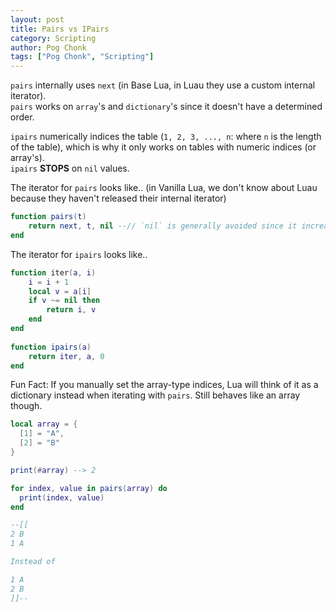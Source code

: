 ```yaml
---
layout: post
title: Pairs vs IPairs
category: Scripting
author: Pog Chonk
tags: ["Pog Chonk", "Scripting"]
---
```


`pairs` internally uses `next` (in Base Lua, in Luau they use a custom internal iterator).  
`pairs` works on `array`'s and `dictionary`'s since it doesn't have a determined order.

`ipairs` numerically indices the table (`1, 2, 3, ..., n`: where `n` is the length of the table), which is why it only works on tables with numeric indices (or array's).  
`ipairs` **STOPS** on `nil` values.

The iterator for `pairs` looks like.. (in Vanilla Lua, we don't know about Luau because they haven't released their internal iterator)
```lua
function pairs(t)
    return next, t, nil --// `nil` is generally avoided since it increases the performance of the loop
end
```

The iterator for `ipairs` looks like..
```lua
function iter(a, i)
    i = i + 1
    local v = a[i]
    if v ~= nil then
        return i, v
    end
end
    
function ipairs(a)
    return iter, a, 0
end
```

Fun Fact: If you manually set the array-type indices, Lua will think of it as a dictionary instead when iterating with `pairs`. Still behaves like an array though.

```lua
local array = {
  [1] = "A",
  [2] = "B"
}

print(#array) --> 2

for index, value in pairs(array) do
  print(index, value)
end

--[[
2 B 
1 A

Instead of

1 A
2 B
]]--
```

